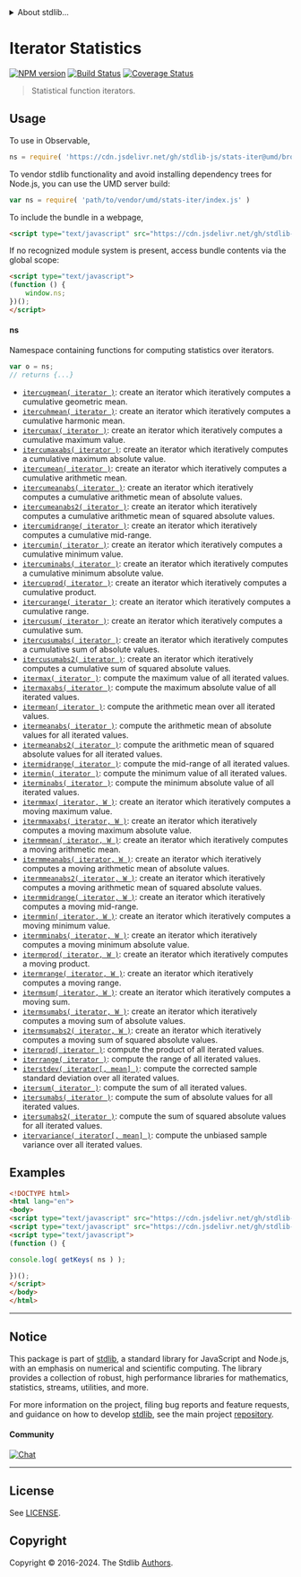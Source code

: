 <!--

@license Apache-2.0

Copyright (c) 2018 The Stdlib Authors.

Licensed under the Apache License, Version 2.0 (the "License");
you may not use this file except in compliance with the License.
You may obtain a copy of the License at

   http://www.apache.org/licenses/LICENSE-2.0

Unless required by applicable law or agreed to in writing, software
distributed under the License is distributed on an "AS IS" BASIS,
WITHOUT WARRANTIES OR CONDITIONS OF ANY KIND, either express or implied.
See the License for the specific language governing permissions and
limitations under the License.

-->


<details>
  <summary>
    About stdlib...
  </summary>
  <p>We believe in a future in which the web is a preferred environment for numerical computation. To help realize this future, we've built stdlib. stdlib is a standard library, with an emphasis on numerical and scientific computation, written in JavaScript (and C) for execution in browsers and in Node.js.</p>
  <p>The library is fully decomposable, being architected in such a way that you can swap out and mix and match APIs and functionality to cater to your exact preferences and use cases.</p>
  <p>When you use stdlib, you can be absolutely certain that you are using the most thorough, rigorous, well-written, studied, documented, tested, measured, and high-quality code out there.</p>
  <p>To join us in bringing numerical computing to the web, get started by checking us out on <a href="https://github.com/stdlib-js/stdlib">GitHub</a>, and please consider <a href="https://opencollective.com/stdlib">financially supporting stdlib</a>. We greatly appreciate your continued support!</p>
</details>

# Iterator Statistics

[![NPM version][npm-image]][npm-url] [![Build Status][test-image]][test-url] [![Coverage Status][coverage-image]][coverage-url] <!-- [![dependencies][dependencies-image]][dependencies-url] -->

> Statistical function iterators.



<section class="usage">

## Usage

To use in Observable,

```javascript
ns = require( 'https://cdn.jsdelivr.net/gh/stdlib-js/stats-iter@umd/browser.js' )
```

To vendor stdlib functionality and avoid installing dependency trees for Node.js, you can use the UMD server build:

```javascript
var ns = require( 'path/to/vendor/umd/stats-iter/index.js' )
```

To include the bundle in a webpage,

```html
<script type="text/javascript" src="https://cdn.jsdelivr.net/gh/stdlib-js/stats-iter@umd/browser.js"></script>
```

If no recognized module system is present, access bundle contents via the global scope:

```html
<script type="text/javascript">
(function () {
    window.ns;
})();
</script>
```

#### ns

Namespace containing functions for computing statistics over iterators.

```javascript
var o = ns;
// returns {...}
```

<!-- <toc pattern="*"> -->

<div class="namespace-toc">

-   <span class="signature">[`itercugmean( iterator )`][@stdlib/stats/iter/cugmean]</span><span class="delimiter">: </span><span class="description">create an iterator which iteratively computes a cumulative geometric mean.</span>
-   <span class="signature">[`itercuhmean( iterator )`][@stdlib/stats/iter/cuhmean]</span><span class="delimiter">: </span><span class="description">create an iterator which iteratively computes a cumulative harmonic mean.</span>
-   <span class="signature">[`itercumax( iterator )`][@stdlib/stats/iter/cumax]</span><span class="delimiter">: </span><span class="description">create an iterator which iteratively computes a cumulative maximum value.</span>
-   <span class="signature">[`itercumaxabs( iterator )`][@stdlib/stats/iter/cumaxabs]</span><span class="delimiter">: </span><span class="description">create an iterator which iteratively computes a cumulative maximum absolute value.</span>
-   <span class="signature">[`itercumean( iterator )`][@stdlib/stats/iter/cumean]</span><span class="delimiter">: </span><span class="description">create an iterator which iteratively computes a cumulative arithmetic mean.</span>
-   <span class="signature">[`itercumeanabs( iterator )`][@stdlib/stats/iter/cumeanabs]</span><span class="delimiter">: </span><span class="description">create an iterator which iteratively computes a cumulative arithmetic mean of absolute values.</span>
-   <span class="signature">[`itercumeanabs2( iterator )`][@stdlib/stats/iter/cumeanabs2]</span><span class="delimiter">: </span><span class="description">create an iterator which iteratively computes a cumulative arithmetic mean of squared absolute values.</span>
-   <span class="signature">[`itercumidrange( iterator )`][@stdlib/stats/iter/cumidrange]</span><span class="delimiter">: </span><span class="description">create an iterator which iteratively computes a cumulative mid-range.</span>
-   <span class="signature">[`itercumin( iterator )`][@stdlib/stats/iter/cumin]</span><span class="delimiter">: </span><span class="description">create an iterator which iteratively computes a cumulative minimum value.</span>
-   <span class="signature">[`itercuminabs( iterator )`][@stdlib/stats/iter/cuminabs]</span><span class="delimiter">: </span><span class="description">create an iterator which iteratively computes a cumulative minimum absolute value.</span>
-   <span class="signature">[`itercuprod( iterator )`][@stdlib/stats/iter/cuprod]</span><span class="delimiter">: </span><span class="description">create an iterator which iteratively computes a cumulative product.</span>
-   <span class="signature">[`itercurange( iterator )`][@stdlib/stats/iter/curange]</span><span class="delimiter">: </span><span class="description">create an iterator which iteratively computes a cumulative range.</span>
-   <span class="signature">[`itercusum( iterator )`][@stdlib/stats/iter/cusum]</span><span class="delimiter">: </span><span class="description">create an iterator which iteratively computes a cumulative sum.</span>
-   <span class="signature">[`itercusumabs( iterator )`][@stdlib/stats/iter/cusumabs]</span><span class="delimiter">: </span><span class="description">create an iterator which iteratively computes a cumulative sum of absolute values.</span>
-   <span class="signature">[`itercusumabs2( iterator )`][@stdlib/stats/iter/cusumabs2]</span><span class="delimiter">: </span><span class="description">create an iterator which iteratively computes a cumulative sum of squared absolute values.</span>
-   <span class="signature">[`itermax( iterator )`][@stdlib/stats/iter/max]</span><span class="delimiter">: </span><span class="description">compute the maximum value of all iterated values.</span>
-   <span class="signature">[`itermaxabs( iterator )`][@stdlib/stats/iter/maxabs]</span><span class="delimiter">: </span><span class="description">compute the maximum absolute value of all iterated values.</span>
-   <span class="signature">[`itermean( iterator )`][@stdlib/stats/iter/mean]</span><span class="delimiter">: </span><span class="description">compute the arithmetic mean over all iterated values.</span>
-   <span class="signature">[`itermeanabs( iterator )`][@stdlib/stats/iter/meanabs]</span><span class="delimiter">: </span><span class="description">compute the arithmetic mean of absolute values for all iterated values.</span>
-   <span class="signature">[`itermeanabs2( iterator )`][@stdlib/stats/iter/meanabs2]</span><span class="delimiter">: </span><span class="description">compute the arithmetic mean of squared absolute values for all iterated values.</span>
-   <span class="signature">[`itermidrange( iterator )`][@stdlib/stats/iter/midrange]</span><span class="delimiter">: </span><span class="description">compute the mid-range of all iterated values.</span>
-   <span class="signature">[`itermin( iterator )`][@stdlib/stats/iter/min]</span><span class="delimiter">: </span><span class="description">compute the minimum value of all iterated values.</span>
-   <span class="signature">[`iterminabs( iterator )`][@stdlib/stats/iter/minabs]</span><span class="delimiter">: </span><span class="description">compute the minimum absolute value of all iterated values.</span>
-   <span class="signature">[`itermmax( iterator, W )`][@stdlib/stats/iter/mmax]</span><span class="delimiter">: </span><span class="description">create an iterator which iteratively computes a moving maximum value.</span>
-   <span class="signature">[`itermmaxabs( iterator, W )`][@stdlib/stats/iter/mmaxabs]</span><span class="delimiter">: </span><span class="description">create an iterator which iteratively computes a moving maximum absolute value.</span>
-   <span class="signature">[`itermmean( iterator, W )`][@stdlib/stats/iter/mmean]</span><span class="delimiter">: </span><span class="description">create an iterator which iteratively computes a moving arithmetic mean.</span>
-   <span class="signature">[`itermmeanabs( iterator, W )`][@stdlib/stats/iter/mmeanabs]</span><span class="delimiter">: </span><span class="description">create an iterator which iteratively computes a moving arithmetic mean of absolute values.</span>
-   <span class="signature">[`itermmeanabs2( iterator, W )`][@stdlib/stats/iter/mmeanabs2]</span><span class="delimiter">: </span><span class="description">create an iterator which iteratively computes a moving arithmetic mean of squared absolute values.</span>
-   <span class="signature">[`itermmidrange( iterator, W )`][@stdlib/stats/iter/mmidrange]</span><span class="delimiter">: </span><span class="description">create an iterator which iteratively computes a moving mid-range.</span>
-   <span class="signature">[`itermmin( iterator, W )`][@stdlib/stats/iter/mmin]</span><span class="delimiter">: </span><span class="description">create an iterator which iteratively computes a moving minimum value.</span>
-   <span class="signature">[`itermminabs( iterator, W )`][@stdlib/stats/iter/mminabs]</span><span class="delimiter">: </span><span class="description">create an iterator which iteratively computes a moving minimum absolute value.</span>
-   <span class="signature">[`itermprod( iterator, W )`][@stdlib/stats/iter/mprod]</span><span class="delimiter">: </span><span class="description">create an iterator which iteratively computes a moving product.</span>
-   <span class="signature">[`itermrange( iterator, W )`][@stdlib/stats/iter/mrange]</span><span class="delimiter">: </span><span class="description">create an iterator which iteratively computes a moving range.</span>
-   <span class="signature">[`itermsum( iterator, W )`][@stdlib/stats/iter/msum]</span><span class="delimiter">: </span><span class="description">create an iterator which iteratively computes a moving sum.</span>
-   <span class="signature">[`itermsumabs( iterator, W )`][@stdlib/stats/iter/msumabs]</span><span class="delimiter">: </span><span class="description">create an iterator which iteratively computes a moving sum of absolute values.</span>
-   <span class="signature">[`itermsumabs2( iterator, W )`][@stdlib/stats/iter/msumabs2]</span><span class="delimiter">: </span><span class="description">create an iterator which iteratively computes a moving sum of squared absolute values.</span>
-   <span class="signature">[`iterprod( iterator )`][@stdlib/stats/iter/prod]</span><span class="delimiter">: </span><span class="description">compute the product of all iterated values.</span>
-   <span class="signature">[`iterrange( iterator )`][@stdlib/stats/iter/range]</span><span class="delimiter">: </span><span class="description">compute the range of all iterated values.</span>
-   <span class="signature">[`iterstdev( iterator[, mean] )`][@stdlib/stats/iter/stdev]</span><span class="delimiter">: </span><span class="description">compute the corrected sample standard deviation over all iterated values.</span>
-   <span class="signature">[`itersum( iterator )`][@stdlib/stats/iter/sum]</span><span class="delimiter">: </span><span class="description">compute the sum of all iterated values.</span>
-   <span class="signature">[`itersumabs( iterator )`][@stdlib/stats/iter/sumabs]</span><span class="delimiter">: </span><span class="description">compute the sum of absolute values for all iterated values.</span>
-   <span class="signature">[`itersumabs2( iterator )`][@stdlib/stats/iter/sumabs2]</span><span class="delimiter">: </span><span class="description">compute the sum of squared absolute values for all iterated values.</span>
-   <span class="signature">[`itervariance( iterator[, mean] )`][@stdlib/stats/iter/variance]</span><span class="delimiter">: </span><span class="description">compute the unbiased sample variance over all iterated values.</span>

</div>

<!-- </toc> -->

</section>

<!-- /.usage -->

<section class="examples">

## Examples

<!-- TODO: better examples -->

<!-- eslint no-undef: "error" -->

```html
<!DOCTYPE html>
<html lang="en">
<body>
<script type="text/javascript" src="https://cdn.jsdelivr.net/gh/stdlib-js/utils-keys@umd/browser.js"></script>
<script type="text/javascript" src="https://cdn.jsdelivr.net/gh/stdlib-js/stats-iter@umd/browser.js"></script>
<script type="text/javascript">
(function () {

console.log( getKeys( ns ) );

})();
</script>
</body>
</html>
```

</section>

<!-- /.examples -->

<!-- Section for related `stdlib` packages. Do not manually edit this section, as it is automatically populated. -->

<section class="related">

</section>

<!-- /.related -->

<!-- Section for all links. Make sure to keep an empty line after the `section` element and another before the `/section` close. -->


<section class="main-repo" >

* * *

## Notice

This package is part of [stdlib][stdlib], a standard library for JavaScript and Node.js, with an emphasis on numerical and scientific computing. The library provides a collection of robust, high performance libraries for mathematics, statistics, streams, utilities, and more.

For more information on the project, filing bug reports and feature requests, and guidance on how to develop [stdlib][stdlib], see the main project [repository][stdlib].

#### Community

[![Chat][chat-image]][chat-url]

---

## License

See [LICENSE][stdlib-license].


## Copyright

Copyright &copy; 2016-2024. The Stdlib [Authors][stdlib-authors].

</section>

<!-- /.stdlib -->

<!-- Section for all links. Make sure to keep an empty line after the `section` element and another before the `/section` close. -->

<section class="links">

[npm-image]: http://img.shields.io/npm/v/@stdlib/stats-iter.svg
[npm-url]: https://npmjs.org/package/@stdlib/stats-iter

[test-image]: https://github.com/stdlib-js/stats-iter/actions/workflows/test.yml/badge.svg?branch=v0.2.2
[test-url]: https://github.com/stdlib-js/stats-iter/actions/workflows/test.yml?query=branch:v0.2.2

[coverage-image]: https://img.shields.io/codecov/c/github/stdlib-js/stats-iter/main.svg
[coverage-url]: https://codecov.io/github/stdlib-js/stats-iter?branch=main

<!--

[dependencies-image]: https://img.shields.io/david/stdlib-js/stats-iter.svg
[dependencies-url]: https://david-dm.org/stdlib-js/stats-iter/main

-->

[chat-image]: https://img.shields.io/gitter/room/stdlib-js/stdlib.svg
[chat-url]: https://app.gitter.im/#/room/#stdlib-js_stdlib:gitter.im

[stdlib]: https://github.com/stdlib-js/stdlib

[stdlib-authors]: https://github.com/stdlib-js/stdlib/graphs/contributors

[umd]: https://github.com/umdjs/umd
[es-module]: https://developer.mozilla.org/en-US/docs/Web/JavaScript/Guide/Modules

[deno-url]: https://github.com/stdlib-js/stats-iter/tree/deno
[deno-readme]: https://github.com/stdlib-js/stats-iter/blob/deno/README.md
[umd-url]: https://github.com/stdlib-js/stats-iter/tree/umd
[umd-readme]: https://github.com/stdlib-js/stats-iter/blob/umd/README.md
[esm-url]: https://github.com/stdlib-js/stats-iter/tree/esm
[esm-readme]: https://github.com/stdlib-js/stats-iter/blob/esm/README.md
[branches-url]: https://github.com/stdlib-js/stats-iter/blob/main/branches.md

[stdlib-license]: https://raw.githubusercontent.com/stdlib-js/stats-iter/main/LICENSE

<!-- <toc-links> -->

[@stdlib/stats/iter/cugmean]: https://github.com/stdlib-js/stats-iter-cugmean/tree/umd

[@stdlib/stats/iter/cuhmean]: https://github.com/stdlib-js/stats-iter-cuhmean/tree/umd

[@stdlib/stats/iter/cumax]: https://github.com/stdlib-js/stats-iter-cumax/tree/umd

[@stdlib/stats/iter/cumaxabs]: https://github.com/stdlib-js/stats-iter-cumaxabs/tree/umd

[@stdlib/stats/iter/cumean]: https://github.com/stdlib-js/stats-iter-cumean/tree/umd

[@stdlib/stats/iter/cumeanabs]: https://github.com/stdlib-js/stats-iter-cumeanabs/tree/umd

[@stdlib/stats/iter/cumeanabs2]: https://github.com/stdlib-js/stats-iter-cumeanabs2/tree/umd

[@stdlib/stats/iter/cumidrange]: https://github.com/stdlib-js/stats-iter-cumidrange/tree/umd

[@stdlib/stats/iter/cumin]: https://github.com/stdlib-js/stats-iter-cumin/tree/umd

[@stdlib/stats/iter/cuminabs]: https://github.com/stdlib-js/stats-iter-cuminabs/tree/umd

[@stdlib/stats/iter/cuprod]: https://github.com/stdlib-js/stats-iter-cuprod/tree/umd

[@stdlib/stats/iter/curange]: https://github.com/stdlib-js/stats-iter-curange/tree/umd

[@stdlib/stats/iter/cusum]: https://github.com/stdlib-js/stats-iter-cusum/tree/umd

[@stdlib/stats/iter/cusumabs]: https://github.com/stdlib-js/stats-iter-cusumabs/tree/umd

[@stdlib/stats/iter/cusumabs2]: https://github.com/stdlib-js/stats-iter-cusumabs2/tree/umd

[@stdlib/stats/iter/max]: https://github.com/stdlib-js/stats-iter-max/tree/umd

[@stdlib/stats/iter/maxabs]: https://github.com/stdlib-js/stats-iter-maxabs/tree/umd

[@stdlib/stats/iter/mean]: https://github.com/stdlib-js/stats-iter-mean/tree/umd

[@stdlib/stats/iter/meanabs]: https://github.com/stdlib-js/stats-iter-meanabs/tree/umd

[@stdlib/stats/iter/meanabs2]: https://github.com/stdlib-js/stats-iter-meanabs2/tree/umd

[@stdlib/stats/iter/midrange]: https://github.com/stdlib-js/stats-iter-midrange/tree/umd

[@stdlib/stats/iter/min]: https://github.com/stdlib-js/stats-iter-min/tree/umd

[@stdlib/stats/iter/minabs]: https://github.com/stdlib-js/stats-iter-minabs/tree/umd

[@stdlib/stats/iter/mmax]: https://github.com/stdlib-js/stats-iter-mmax/tree/umd

[@stdlib/stats/iter/mmaxabs]: https://github.com/stdlib-js/stats-iter-mmaxabs/tree/umd

[@stdlib/stats/iter/mmean]: https://github.com/stdlib-js/stats-iter-mmean/tree/umd

[@stdlib/stats/iter/mmeanabs]: https://github.com/stdlib-js/stats-iter-mmeanabs/tree/umd

[@stdlib/stats/iter/mmeanabs2]: https://github.com/stdlib-js/stats-iter-mmeanabs2/tree/umd

[@stdlib/stats/iter/mmidrange]: https://github.com/stdlib-js/stats-iter-mmidrange/tree/umd

[@stdlib/stats/iter/mmin]: https://github.com/stdlib-js/stats-iter-mmin/tree/umd

[@stdlib/stats/iter/mminabs]: https://github.com/stdlib-js/stats-iter-mminabs/tree/umd

[@stdlib/stats/iter/mprod]: https://github.com/stdlib-js/stats-iter-mprod/tree/umd

[@stdlib/stats/iter/mrange]: https://github.com/stdlib-js/stats-iter-mrange/tree/umd

[@stdlib/stats/iter/msum]: https://github.com/stdlib-js/stats-iter-msum/tree/umd

[@stdlib/stats/iter/msumabs]: https://github.com/stdlib-js/stats-iter-msumabs/tree/umd

[@stdlib/stats/iter/msumabs2]: https://github.com/stdlib-js/stats-iter-msumabs2/tree/umd

[@stdlib/stats/iter/prod]: https://github.com/stdlib-js/stats-iter-prod/tree/umd

[@stdlib/stats/iter/range]: https://github.com/stdlib-js/stats-iter-range/tree/umd

[@stdlib/stats/iter/stdev]: https://github.com/stdlib-js/stats-iter-stdev/tree/umd

[@stdlib/stats/iter/sum]: https://github.com/stdlib-js/stats-iter-sum/tree/umd

[@stdlib/stats/iter/sumabs]: https://github.com/stdlib-js/stats-iter-sumabs/tree/umd

[@stdlib/stats/iter/sumabs2]: https://github.com/stdlib-js/stats-iter-sumabs2/tree/umd

[@stdlib/stats/iter/variance]: https://github.com/stdlib-js/stats-iter-variance/tree/umd

<!-- </toc-links> -->

</section>

<!-- /.links -->
